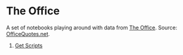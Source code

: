 # The Office

A set of notebooks playing around with data from [The Office](https://www.imdb.com/title/tt0386676/). Source: [OfficeQuotes.net](http://officequotes.net/).

1. [Get Scripts](https://github.com/Pradhyo/the-office-us-tv-show/tree/master/get-scripts.ipynb)